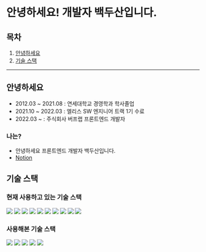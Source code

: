 
# 안녕하세요! 개발자 백두산입니다.

## 목차

1. [안녕하세요](#안녕하세요)
2. [기술 스택](#기술-스택)

---

## 안녕하세요

- 2012.03 ~ 2021.08 : 연세대학교 경영학과 학사졸업
- 2021.10 ~ 2022.03 : 엘리스 SW 엔지니어 트랙 1기 수료
- 2022.03 ~  : 주식회사 버프랩 프론트엔드 개발자

### 나는?

- 안녕하세요 프론트엔드 개발자 백두산입니다.
- [Notion](https://baekdoosan.notion.site/8e4195c8bb2646cfa4629e7304b9c889)

## 기술 스택

### 현재 사용하고 있는 기술 스택

<img src="https://img.shields.io/badge/Javascript-3766AB?style=flat-square&logo=Javascript&logoColor=white"/>  <img src="https://img.shields.io/badge/TypeScript-ed7c3b?style=flat-square&logo=Typescript&logoColor=white"/>  <img src="https://img.shields.io/badge/Redux-3766AB?style=flat-square&logo=Redux&logoColor=white"/>  <img src="https://img.shields.io/badge/Firebase-ed7c3b?style=flat-square&logo=Firebase&logoColor=white"/>  <img src="https://img.shields.io/badge/Codepush-3766AB?style=flat-square&logo=Codepush&logoColor=white"/>  <img src="https://img.shields.io/badge/React-ed7c3b?style=flat-square&logo=React&logoColor=white"/>  <img src="https://img.shields.io/badge/ReactNative-3766AB?style=flat-square&logo=React&logoColor=white"/>  <img src="https://img.shields.io/badge/styled-components-ed7c3b?style=flat-square&logo=styled-components&logoColor=white"/>  <img src="https://img.shields.io/badge/StoryBook-3766AB?style=flat-square&logo=StoryBook&logoColor=white"/>  <img src="https://img.shields.io/badge/TypeDoc-ed7c3b?style=flat-square&logo=TypeDoc&logoColor=white"/>



### 사용해본 기술 스택

<img src="https://img.shields.io/badge/Recoil-3766AB?style=flat-square&logo=Recoil&logoColor=white"/>  <img src="https://img.shields.io/badge/Express-ed7c3b?style=flat-square&logo=Typescript&logoColor=white"/>  <img src="https://img.shields.io/badge/MongoDB-3766AB?style=flat-square&logo=MongoDB&logoColor=white"/>  <img src="https://img.shields.io/badge/Amazon EC2-ed7c3b?style=flat-square&logo=Amazon EC2&logoColor=white"/>  <img src="https://img.shields.io/badge/Amazon S3-3766AB?style=flat-square&logo=Amazon S3&logoColor=white"/>

